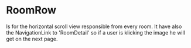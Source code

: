 # RoomRow

Is for the horizontal scroll view responsible from every room.
It have also the NavigationLink to 'RoomDetail' so if a user is klicking the image he will get on the next page.
